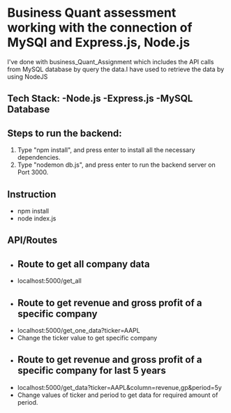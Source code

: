 <h1>Business Quant assessment working with the connection of MySQl and Express.js, Node.js</h1>
</hr>
I've done with business_Quant_Assignment which includes the API calls from MySQL database by query the data.I have used to retrieve the data by using NodeJS

<h2> Tech Stack: -Node.js -Express.js -MySQL Database </h2> 

<h2> Steps to run the backend: </h2>
<ol>
  <li>Type "npm install", and press enter to install all the necessary dependencies.</li>
  <li>Type "nodemon db.js", and press enter to run the backend server on Port 3000.</li>
</ol>

<h2> Instruction </h2>
<ul>
  <li>npm install</li>
  <li>node index.js</li>
</ul>

<h2> API/Routes </h2>
<ul>
 <li> <h2>Route to get all company data</h2></li>
  <li>localhost:5000/get_all </li>
</ul>
<ul>
  <li> <h2> Route to get revenue and gross profit of a specific company </h2> </li>
  <li> localhost:5000/get_one_data?ticker=AAPL </li>
  <li> Change the ticker value to get specific company </li>
</ul>
<ul>
  <li> <h2> Route to get revenue and gross profit of a specific company for last 5 years  </h2> </li>
<li> localhost:5000/get_data?ticker=AAPL&column=revenue,gp&period=5y </li>
<li> Change values of ticker and period to get data for required amount of period. </li>
</ul>
